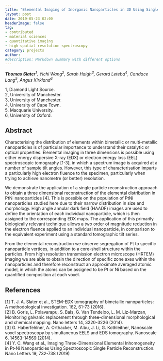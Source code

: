 ```yaml
---
title: "Elemental Imaging of Inorganic Nanoparticles in 3D Using Single Particle Reconstruction"
layout: post
date: 2019-05-23 02:00
headerImage: false
tag:
- contributed
- material sciences
- quantitative imaging
- high spatial resolution spectroscopy
category: projects
author:
#description: Markdown summary with different options
---
```


_**Thomas Slater**<sup>1</sup>, Yichi Wang<sup>2</sup>, Sarah Haigh<sup>3</sup>, Gerard Leteba<sup>4</sup>, Candace Lang<sup>5</sup>, Angus Kirkland<sup>6</sup>_<br/>

1, Diamond Light Source. <br/>
2, University of Manchester. <br/>
3, University of Manchester. <br/>
4, University of Cape Town. <br/>
5, Macquarie University.<br/>
6, University of Oxford.<br/>

## Abstract
Characterising the distribution of elements within bimetallic or multi-metallic nanoparticles is of particular importance to understand their catalytic or optical properties. Elemental imaging in three dimensions is possible using either energy dispersive X-ray (EDX)  or electron energy loss (EEL) spectroscopic tomography [1-3], in which a spectrum image is acquired at a number of sample tilt angles. However, this type of characterisation imparts a particularly high electron fluence to the specimen, particularly when trying to achieve nanometre (or better) resolution.<br/>

We demonstrate the application of a single particle reconstruction approach to obtain a three dimensional reconstruction of the elemental distribution in PtNi nanoparticles [4]. This is possible on the population of PtNi nanoparticles studied here due to their narrow distribution in size and morphology. High angle annular dark field (HAADF) images are used to define the orientation of each individual nanoparticle, which is then assigned to the corresponding EDX maps. The application of this primarily biologically relevant technique allows a two order of magnitude reduction in the electron fluence applied to an individual nanoparticle, in comparison to the equivalent experiment using a standard tomographic tilt series.<br/>

From the elemental reconstruction we observe segregation of Pt to specific nanoparticle vertices, in addition to a core-shell structure within the particles. From high resolution transmission electron microscope (HRTEM) imaging we are able to obtain the direction of specific zone axes within the nanoparticles and therefore reconstruct an approximate averaged atomic model, in which the atoms can be assigned to be Pt or Ni based on the quantified composition at each voxel.<br/>

## References
[1] T. J. A. Slater et al., STEM-EDX tomography of bimetallic nanoparticles: A methodological investigation. 162, 61-73 (2016).<br/>
[2] B. Goris, L. Polavarapu, S. Bals, G. Van Tendeloo, L. M. Liz-Marzan, Monitoring galvanic replacement through three-dimensional morphological and chemical mapping. Nano letters 14, 3220-3226 (2014).<br/>
[3] G. Haberfehlner, A. Orthacker, M. Albu, J. Li, G. Kothleitner, Nanoscale voxel spectroscopy by simultaneous EELS and EDS tomography. Nanoscale 6, 14563-14569 (2014).<br/>
[4] Y. C. Wang et al., Imaging Three-Dimensional Elemental Inhomogeneity in Pt-Ni Nanoparticles Using Spectroscopic Single Particle Reconstruction. Nano Letters 19, 732-738 (2019)<br/>
